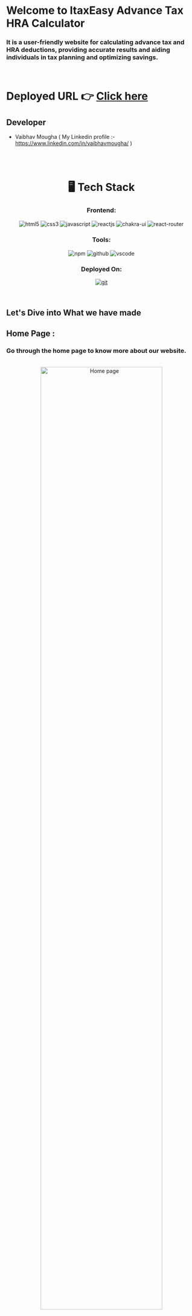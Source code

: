# Welcome to ItaxEasy Advance Tax HRA Calculator
<h3>It is a user-friendly website for calculating advance tax and HRA deductions, providing accurate results and aiding individuals in tax planning and optimizing savings.</h3>

<br/>

# Deployed URL 👉 [Click here](https://itaxeasy-advance-tax-hra-calculator.vercel.app/)

 
## Developer
- Vaibhav Mougha ( My Linkedin profile :- https://www.linkedin.com/in/vaibhavmougha/ )

<br/>
<br/>

<h1 align="center">🖥️ Tech Stack</h1>

<h3 align="center">Frontend:</h3> 

 <div align="center">
 <img src="https://img.shields.io/badge/html5-%23E34F26.svg?style=for-the-badge&logo=html5&logoColor=white" align="center" alt="html5">
 <img src = "https://img.shields.io/badge/css3-%231572B6.svg?style=for-the-badge&logo=css3&logoColor=white" align="center" alt="css3">
 <img src="https://img.shields.io/badge/javascript-%23323330.svg?style=for-the-badge&logo=javascript&logoColor=%23F7DF1E"  align="center" alt="javascript" />
 <img src="https://img.shields.io/badge/React-20232A?style=for-the-badge&logo=react&logoColor=61DAFB"  align="center" alt="reactjs" />
   <img src = "https://img.shields.io/badge/chakra ui-%234ED1C5.svg?style=for-the-badge&logo=chakraui&logoColor=white" align="center" alt="chakra-ui"/>
  <img src="https://img.shields.io/badge/React_Router-CA4245?style=for-the-badge&logo=react-router&logoColor=white"  align="center" alt="react-router" />
</div>



<div align="center"><h3 align="center">Tools:</h3> 
  <img src = "https://img.shields.io/badge/NPM-%23000000.svg?style=for-the-badge&logo=npm&logoColor=white" align="center" alt="npm">
  <img src="https://img.shields.io/badge/GitHub-100000?style=for-the-badge&logo=github&logoColor=white"  align="center" alt="github"/>
   <img src="https://img.shields.io/badge/Visual%20Studio-5C2D91.svg?style=for-the-badge&logo=visual-studio&logoColor=white"  align="center" alt="vscode"/>
</div>

<h3 align="center">Deployed On:</h3>

<p align="center">
<a href="https://web-course-backend.vercel.app/">
  <img src="https://img.shields.io/badge/vercel-%23000000.svg?style=for-the-badge&logo=vercel&logoColor=whit" align="center" alt="git"/>
  </a>
</p>

<br/>



## Let's Dive into What we have made

## Home Page :

<h3>Go through the home page to know more about our website.</h3>
<br/>

<div align="center"> 
  <img width="80%" alt="Home page" src="https://github.com/vaibhav-mougha/itaxeasy_advanceTax_hraCalculator/assets/107460451/ef3979bb-3f0e-4b6b-8a48-7d6f78973546.jpg" />
</div>
<br/>

## 🚀 HRA Calculator :

<h3>It is a convenient online tool that helps individuals determine their House Rent Allowance (HRA) deductions accurately. By inputting relevant information such as income and rent paid, users can quickly calculate their eligible HRA exemption and optimize their tax savings..</h3>

<br/>

<div align="center" >
    <img width="80%" src="https://github.com/vaibhav-mougha/itaxeasy_advanceTax_hraCalculator/assets/107460451/2aaa9a72-ee37-4e82-a68f-f007050aeb86.jpg" alt="Hra"/>
</div>
<br/>
                                                                                                                                                              
<br/>                                                                                                                                 



## 🚀 Advance Tax Calculator :

<h3>It is an efficient online tool that assists individuals in calculating their advance tax liability accurately. By inputting income details and applicable deductions, users can determine the amount of tax they need to pay in advance, aiding in effective tax planning and compliance with tax regulations.</h3>
<br/>

<div align="center">
<img  width="80%" src="https://github.com/vaibhav-mougha/itaxeasy_advanceTax_hraCalculator/assets/107460451/1600bf90-b606-43ae-aa51-3743c75035c9.jpg" alt ="advanceTaxCalcultor" />
</div>


<br/>


## 🚀 Advance Tax Table :

<h3>It is a comprehensive reference tool that outlines the schedule of advance tax payments based on income brackets and due dates. It provides individuals with a clear understanding of when and how much advance tax they are required to pay, ensuring compliance with tax regulations and avoiding penalties.</h3>
<br/>
<div align="center">
<img width="80%" src="https://github.com/vaibhav-mougha/itaxeasy_advanceTax_hraCalculator/assets/107460451/e666d3aa-2042-434d-816a-79fd5af43460.jpg" alt ="signup page" />
</div>

<br/>

## Footer :

<div align="center">
  <img width="80%" src="https://github.com/vaibhav-mougha/itaxeasy_advanceTax_hraCalculator/assets/107460451/e6baa961-3b9d-4253-8a71-215e356ddd65.jpg" alt="Footer">
</div>


<br/>


Source Code(GitHub link):- https://github.com/vaibhav-mougha/itaxeasy_advanceTax_hraCalculator

## Show your support

Give a ⭐️ if you like this project!

### Thank you
